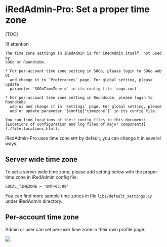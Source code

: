 # iRedAdmin-Pro: Set a proper time zone

[TOC]

!!! attention

    The time zone settings in iRedAdmin is for iRedAdmin itself, not used by
    SOGo or Roundcube.

    * For per-account time zone setting in SOGo, please login to SOGo web UI
      and change it in `Preferences` page. For global setting, please update
      parameter `SOGoTimeZone =` in its config file `sogo.conf`.

    * For per-account time zone setting in Roundcube, please login to Roundcube
      web ui and change it in `Settings` page. For global setting, please
      add or update parameter `$config['timezone’]` in its config file.

    You can find locations of their config files in this document:
    [Locations of configuration and log files of major components](./file.locations.html).

iRedAdmin-Pro uses time zone `GMT` by default, you can change it in several ways.

## Server wide time zone

To set a server wide time zone, please add setting below with the proper time
zone in iRedAdmin config file:

```
LOCAL_TIMEZONE = 'GMT+05:00'
```

You can find more sample time zones in file `libs/default_settings.py` under
iRedAdmin directory.

## Per-account time zone

Admin or user can set per-user time zone in their own profile page:

![](./images/iredadmin/user_profile_general.png)
